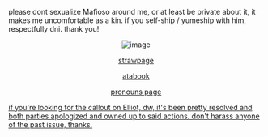 <p align="center">

please dont sexualize Mafioso around me, or at least be private about it, it makes me uncomfortable as a kin. if you self-ship / yumeship with him, respectfully dni. thank you!


<div align="center">
<img src="https://ik.imagekit.io/zrgresdqq/Untitled1167.png" alt="image" />
</div>

                    
<p align="center"><a
href="https://morningcall.straw.page"

strawpage

<p align="center"><a
href="https://labsenct.atabook.org"

atabook

<p align="center"><a
href="https://en.pronouns.page/@labsenct"

pronouns page

<p align="center">

if you're looking for the callout on Elliot, dw, it's been pretty resolved and both parties apologized and owned up to said actions. don't harass anyone of the past issue, thanks.